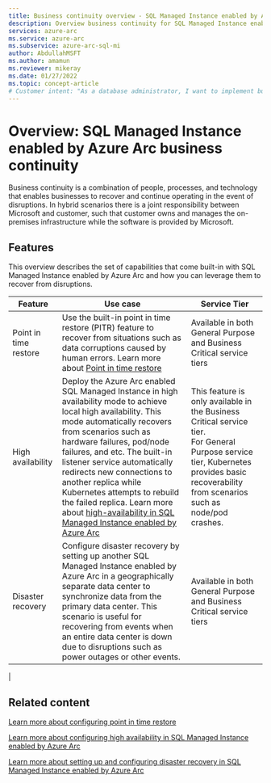 ```yaml
---
title: Business continuity overview - SQL Managed Instance enabled by Azure Arc
description: Overview business continuity for SQL Managed Instance enabled by Azure Arc
services: azure-arc
ms.service: azure-arc
ms.subservice: azure-arc-sql-mi
author: AbdullahMSFT
ms.author: amamun
ms.reviewer: mikeray
ms.date: 01/27/2022
ms.topic: concept-article
# Customer intent: "As a database administrator, I want to implement business continuity strategies using SQL Managed Instance enabled by Azure Arc, so that I can ensure recovery and minimize downtime during disruptions."
---
```


# Overview: SQL Managed Instance enabled by Azure Arc business continuity

Business continuity is a combination of people, processes, and technology that enables businesses to recover and continue operating in the event of disruptions. In hybrid scenarios there is a joint responsibility between Microsoft and customer, such that  customer owns and manages the on-premises infrastructure while the software is provided by Microsoft. 

## Features

This overview describes the set of capabilities that come built-in with SQL Managed Instance enabled by Azure Arc and how you can leverage them to recover from disruptions. 

| Feature         | Use case     | Service Tier      | 
|--------------|-----------|---------------|
| Point in time restore | Use the built-in point in time restore (PITR) feature to recover from situations such as data corruptions caused by human errors. Learn more about [Point in time restore](.\point-in-time-restore.md) | Available in both General Purpose and Business Critical service tiers|
| High availability | Deploy the Azure Arc enabled SQL Managed Instance in high availability mode to achieve local high availability. This mode automatically recovers from scenarios such as hardware failures, pod/node failures, and etc. The built-in listener service automatically redirects new connections to another replica while Kubernetes attempts to rebuild the failed replica. Learn more about  [high-availability in SQL Managed Instance enabled by Azure Arc](.\managed-instance-high-availability.md) |This feature is only available in the Business Critical service tier. <br> For General Purpose service tier, Kubernetes provides basic recoverability from scenarios such as node/pod crashes. |
|Disaster recovery| Configure disaster recovery by setting up another SQL Managed Instance enabled by Azure Arc in a geographically separate data center to synchronize data from the primary data center. This scenario is useful for recovering from events when an entire data center is down due to disruptions such as power outages or other events. |  Available in both General Purpose and Business Critical service tiers| 
|

## Related content

[Learn more about configuring point in time restore](.\point-in-time-restore.md)

[Learn more about configuring high availability in SQL Managed Instance enabled by Azure Arc](.\managed-instance-high-availability.md)

[Learn more about setting up and configuring disaster recovery in SQL Managed Instance enabled by Azure Arc](.\managed-instance-disaster-recovery.md)
